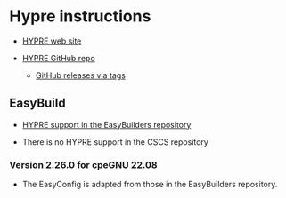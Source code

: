 # Hypre instructions

-   [HYPRE web site](https://computing.llnl.gov/projects/hypre-scalable-linear-solvers-multigrid-methods)

-   [HYPRE GitHub repo](https://github.com/hypre-space/hypre)

    -   [GitHub releases via tags](https://github.com/hypre-space/hypre/tags)


## EasyBuild

-   [HYPRE support in the EasyBuilders repository](https://github.com/easybuilders/easybuild-easyconfigs/tree/develop/easybuild/easyconfigs/h/Hypre)
  
-   There is no HYPRE support in the CSCS repository


### Version 2.26.0 for cpeGNU 22.08

-   The EasyConfig is adapted from those in the EasyBuilders repository.


